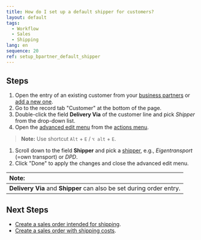 ```yaml
---
title: How do I set up a default shipper for customers?
layout: default
tags:
  - Workflow
  - Sales
  - Shipping
lang: en
sequence: 20
ref: setup_bpartner_default_shipper
---
```


## Steps
1. Open the entry of an existing customer from your [business partners](Menu) or [add a new one](New_business_partner_customer).
1. Go to the record tab "Customer" at the bottom of the page.
1. Double-click the field **Delivery Via** of the customer line and pick *Shipper* from the drop-down list.
1. Open the [advanced edit menu](ViewModes#adv-edit) from the [actions menu](StartAction#actions-menu).
 >**Note:** Use shortcut `Alt` + `E` / `⌥ alt` + `E`.

1. Scroll down to the field **Shipper** and pick a [shipper](Shipper_configuration), e.g., *Eigentransport* (=own transport) or *DPD*.
1. Click "Done" to apply the changes and close the advanced edit menu.

| **Note:** |
| :--- |
| **Delivery Via** and **Shipper** can also be set during order entry. |

## Next Steps
- [Create a sales order intended for shipping](Sales_order_with_shipper).
- [Create a sales order with shipping costs](Sales_order_shipping_costs).

